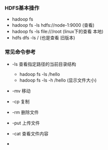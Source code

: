 ### HDFS基本操作

- hadoop fs <args> 
- hadoop fs -ls hdfs://node-1:9000  (查看)
- hadoop fs -ls file:///root (linux下的查看 本地)
- hdfs dfs -ls / (也是查看 旧版本)

### 常见命令参考

- -ls 查看指定路径的当前目录结构
  - hadoop fs -ls /hello
  - hadoop fs -ls -h /hello  (显示文件大小)
- -mv 移动
- -cp 复制
- -rm 删除文件
- -put 上传文件
- -cat 查看文件内容

- 